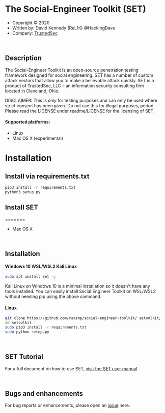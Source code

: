 # The Social-Engineer Toolkit (SET)
* Copyright :copyright: 2020
* Written by: David Kennedy (ReL1K) @HackingDave 
* Company: [TrustedSec](https://www.trustedsec.com)

<br/>

## Description
The Social-Engineer Toolkit is an open-source penetration testing framework designed for social engineering. SET has a number of custom attack vectors that allow you to make a believable attack quickly. SET is a product of TrustedSec, LLC – an information security consulting firm located in Cleveland, Ohio.

DISCLAIMER: This is *only* for testing purposes and can only be used where strict consent has been given. Do not use this for illegal purposes, period.
Please read the LICENSE under readme/LICENSE for the licensing of SET. 

#### Supported platforms:
* Linux
* Mac OS X (experimental)

# Installation

## Install via requirements.txt

```bash
pip3 install -r requirements.txt
python3 setup.py 
```

## Install SET
=======
* Mac OS X
<br/>

## Installation
#### Windows 10 WSL/WSL2 Kali Linux
```bash
sudo apt install set -y
```
Kali Linux on Windows 10 is a minimal installation so it doesn't have any tools installed.
You can easily install Social Engineer Toolkit on WSL/WSL2 without needing pip using the above command.

#### Linux
```bash
git clone https://github.com/raaznp/social-engineer-toolkit/ setoolkit/
cd setoolkit
sudo pip3 install -r requirements.txt
sudo python setup.py
```
<br/>

## SET Tutorial
For a full document on how to use SET, [visit the SET user manual](https://github.com/raaznp/social-engineer-toolkit/raw/master/readme/User_Manual.pdf).

<br/>

## Bugs and enhancements
For bug reports or enhancements, please open an [issue](https://github.com/raaznp/social-engineer-toolkit/issues) here.
<br/>
